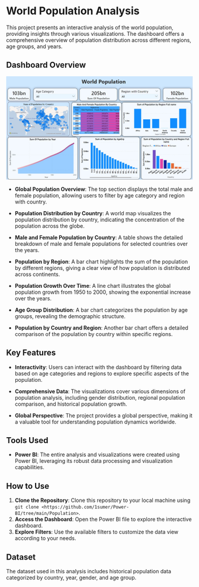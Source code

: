 # World Population Analysis

This project presents an interactive analysis of the world population, providing insights through various visualizations. The dashboard offers a comprehensive overview of population distribution across different regions, age groups, and years.

## Dashboard Overview

![World Population Analysis](https://github.com/1sumer/Power-BI/blob/main/Population/World%20Population%20Analysis.jpg)

- **Global Population Overview**: The top section displays the total male and female population, allowing users to filter by age category and region with country.
  
- **Population Distribution by Country**: A world map visualizes the population distribution by country, indicating the concentration of the population across the globe.

- **Male and Female Population by Country**: A table shows the detailed breakdown of male and female populations for selected countries over the years.

- **Population by Region**: A bar chart highlights the sum of the population by different regions, giving a clear view of how population is distributed across continents.

- **Population Growth Over Time**: A line chart illustrates the global population growth from 1950 to 2000, showing the exponential increase over the years.

- **Age Group Distribution**: A bar chart categorizes the population by age groups, revealing the demographic structure.

- **Population by Country and Region**: Another bar chart offers a detailed comparison of the population by country within specific regions.

## Key Features

- **Interactivity**: Users can interact with the dashboard by filtering data based on age categories and regions to explore specific aspects of the population.
  
- **Comprehensive Data**: The visualizations cover various dimensions of population analysis, including gender distribution, regional population comparison, and historical population growth.

- **Global Perspective**: The project provides a global perspective, making it a valuable tool for understanding population dynamics worldwide.

## Tools Used

- **Power BI**: The entire analysis and visualizations were created using Power BI, leveraging its robust data processing and visualization capabilities.

## How to Use

1. **Clone the Repository**: Clone this repository to your local machine using `git clone <https://github.com/1sumer/Power-BI/tree/main/Population>`.
2. **Access the Dashboard**: Open the Power BI file to explore the interactive dashboard.
3. **Explore Filters**: Use the available filters to customize the data view according to your needs.

## Dataset

The dataset used in this analysis includes historical population data categorized by country, year, gender, and age group.